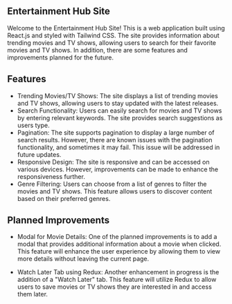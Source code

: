 ## Entertainment Hub Site
Welcome to the Entertainment Hub Site! This is a web application built using React.js and styled with Tailwind CSS. The site provides information about trending movies and TV shows, allowing users to search for their favorite movies and TV shows. In addition, there are some features and improvements planned for the future.

## Features
- Trending Movies/TV Shows: The site displays a list of trending movies and TV shows, allowing users to stay updated with the latest releases.
- Search Functionality: Users can easily search for movies and TV shows by entering relevant keywords. The site provides search suggestions as users type.
- Pagination: The site supports pagination to display a large number of search results. However, there are known issues with the pagination functionality, and sometimes it may fail. This issue will be addressed in future updates.
- Responsive Design: The site is responsive and can be accessed on various devices. However, improvements can be made to enhance the responsiveness further.
- Genre Filtering: Users can choose from a list of genres to filter the movies and TV shows. This feature allows users to discover content based on their preferred genres.

## Planned Improvements
- Modal for Movie Details: One of the planned improvements is to add a modal that provides additional information about a movie when clicked. This feature will enhance the user experience by allowing them to view more details without leaving the current page.

- Watch Later Tab using Redux: Another enhancement in progress is the addition of a "Watch Later" tab. This feature will utilize Redux to allow users to save movies or TV shows they are interested in and access them later.
